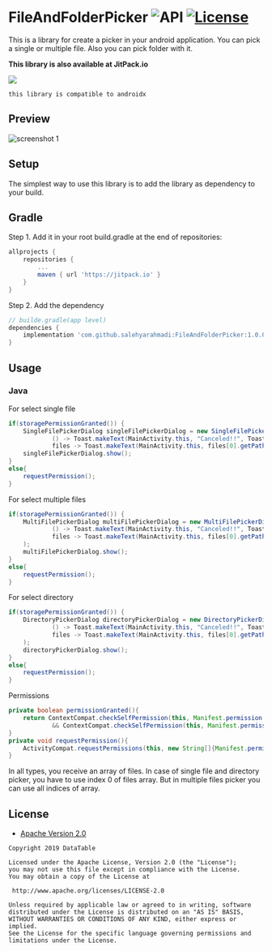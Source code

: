 FileAndFolderPicker ![API](https://img.shields.io/badge/API-21%2B-brightgreen.svg?style=flat) [![License](https://img.shields.io/badge/License-Apache%202.0-green.svg)](https://opensource.org/licenses/Apache-2.0)
===================

This is a library for create a picker in your android application. You can pick a single or multiple file. Also you can pick folder with it.
  



**This library is also available at JitPack.io**

[![](https://jitpack.io/v/salehyarahmadi/FileAndFolderPicker.svg)](https://jitpack.io/#salehyarahmadi/FileAndFolderPicker)




`this library is compatible to androidx`

## Preview
![screenshot 1](https://github.com/salehyarahmadi/FileAndFolderPicker/blob/master/1.jpg)

## Setup
The simplest way to use this library is to add the library as dependency to your build.

## Gradle

Step 1. Add it in your root build.gradle at the end of repositories:

```gradle
allprojects {
	repositories {
		...
		maven { url 'https://jitpack.io' }
	}
}
```

Step 2. Add the dependency
  
```gradle
// builde.gradle(app level)
dependencies {
    implementation 'com.github.salehyarahmadi:FileAndFolderPicker:1.0.0'
}
```
 


## Usage

### Java

For select single file
```java
if(storagePermissionGranted()) {
    SingleFilePickerDialog singleFilePickerDialog = new SingleFilePickerDialog(this,
            () -> Toast.makeText(MainActivity.this, "Canceled!!", Toast.LENGTH_SHORT).show(),
            files -> Toast.makeText(MainActivity.this, files[0].getPath(), Toast.LENGTH_SHORT).show());
    singleFilePickerDialog.show();
}
else{
    requestPermission();
}
```

For select multiple files
```java
if(storagePermissionGranted()) {
    MultiFilePickerDialog multiFilePickerDialog = new MultiFilePickerDialog(this,
            () -> Toast.makeText(MainActivity.this, "Canceled!!", Toast.LENGTH_SHORT).show(),
            files -> Toast.makeText(MainActivity.this, files[0].getPath(), Toast.LENGTH_SHORT).show()
    );
    multiFilePickerDialog.show();
}
else{
    requestPermission();
}
```

For select directory
```java
if(storagePermissionGranted()) {
    DirectoryPickerDialog directoryPickerDialog = new DirectoryPickerDialog(this,
            () -> Toast.makeText(MainActivity.this, "Canceled!!", Toast.LENGTH_SHORT).show(),
            files -> Toast.makeText(MainActivity.this, files[0].getPath(), Toast.LENGTH_SHORT).show()
    );
    directoryPickerDialog.show();
}
else{
    requestPermission();
}
```

Permissions
```java
private boolean permissionGranted(){
    return ContextCompat.checkSelfPermission(this, Manifest.permission.WRITE_EXTERNAL_STORAGE) == PackageManager.PERMISSION_GRANTED
            && ContextCompat.checkSelfPermission(this, Manifest.permission.READ_EXTERNAL_STORAGE) == PackageManager.PERMISSION_GRANTED;
}
private void requestPermission(){
    ActivityCompat.requestPermissions(this, new String[]{Manifest.permission.WRITE_EXTERNAL_STORAGE, Manifest.permission.READ_EXTERNAL_STORAGE}, 1);
}
```

In all types, you receive an array of files. In case of single file and directory picker, you have to use index 0 of files array. But in multiple files picker you can use all indices of array.

    
    


    


        
 ## License

* [Apache Version 2.0](http://www.apache.org/licenses/LICENSE-2.0.html)

```
Copyright 2019 DataTable

Licensed under the Apache License, Version 2.0 (the "License");
you may not use this file except in compliance with the License.
You may obtain a copy of the License at

 http://www.apache.org/licenses/LICENSE-2.0

Unless required by applicable law or agreed to in writing, software
distributed under the License is distributed on an "AS IS" BASIS,
WITHOUT WARRANTIES OR CONDITIONS OF ANY KIND, either express or implied.
See the License for the specific language governing permissions and
limitations under the License.
       
